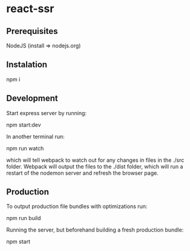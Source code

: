 # react-ssr

## Prerequisites

NodeJS (install => nodejs.org)

## Instalation

npm i

## Development

Start express server by running:

npm start:dev

In another terminal run:

npm run watch

which will tell webpack to watch out for any changes in files in the ./src folder.
Webpack will output the files to the ./dist folder, which will run a restart of the nodemon server and refresh the browser page.

## Production

To output production file bundles with optimizations run:

npm run build

Running the server, but beforehand building a fresh production bundle:

npm start